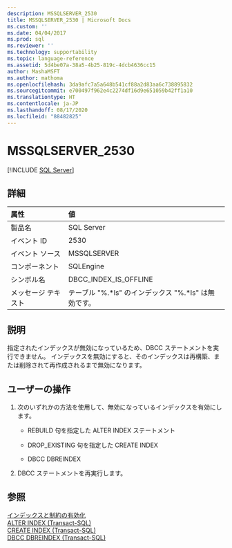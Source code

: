 ```yaml
---
description: MSSQLSERVER_2530
title: MSSQLSERVER_2530 | Microsoft Docs
ms.custom: ''
ms.date: 04/04/2017
ms.prod: sql
ms.reviewer: ''
ms.technology: supportability
ms.topic: language-reference
ms.assetid: 5d4be07a-38a5-4b25-819c-4dcb4636cc15
author: MashaMSFT
ms.author: mathoma
ms.openlocfilehash: 3da9afc7a5a648b541cf88a2d83aa6c738895832
ms.sourcegitcommit: e700497f962e4c2274df16d9e651059b42ff1a10
ms.translationtype: HT
ms.contentlocale: ja-JP
ms.lasthandoff: 08/17/2020
ms.locfileid: "88482825"
---
```

# <a name="mssqlserver_2530"></a>MSSQLSERVER_2530
 [!INCLUDE [SQL Server](../../includes/applies-to-version/sqlserver.md)]
  
## <a name="details"></a>詳細  
  
| 属性 | 値 |  
| :-------- | :---- |  
|製品名|SQL Server|  
|イベント ID|2530|  
|イベント ソース|MSSQLSERVER|  
|コンポーネント|SQLEngine|  
|シンボル名|DBCC_INDEX_IS_OFFLINE|  
|メッセージ テキスト|テーブル "%.\*ls" のインデックス "%.*ls" は無効です。|  
  
## <a name="explanation"></a>説明  
指定されたインデックスが無効になっているため、DBCC ステートメントを実行できません。 インデックスを無効にすると、そのインデックスは再構築、または削除されて再作成されるまで無効になります。  
  
## <a name="user-action"></a>ユーザーの操作  
  
1.  次のいずれかの方法を使用して、無効になっているインデックスを有効にします。  
  
    -   REBUILD 句を指定した ALTER INDEX ステートメント  
  
    -   DROP_EXISTING 句を指定した CREATE INDEX  
  
    -   DBCC DBREINDEX  
  
2.  DBCC ステートメントを再実行します。  
  
## <a name="see-also"></a>参照  
[インデックスと制約の有効化](~/relational-databases/indexes/enable-indexes-and-constraints.md)  
[ALTER INDEX &#40;Transact-SQL&#41;](~/t-sql/statements/alter-index-transact-sql.md)  
[CREATE INDEX &#40;Transact-SQL&#41;](~/t-sql/statements/create-index-transact-sql.md)  
[DBCC DBREINDEX &#40;Transact-SQL&#41;](~/t-sql/database-console-commands/dbcc-dbreindex-transact-sql.md)  
  

